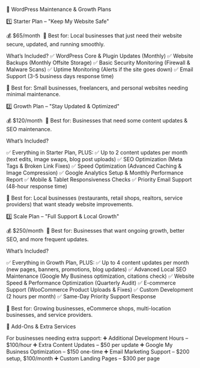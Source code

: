 🌟 WordPress Maintenance & Growth Plans


1️⃣ Starter Plan – "Keep My Website Safe"

💰 $65/month 
📅 Best for: Local businesses that just need their website secure, updated, and running smoothly.

What’s Included?
✅ WordPress Core & Plugin Updates (Monthly) ✅ Website Backups (Monthly Offsite Storage) ✅ Basic Security Monitoring (Firewall & Malware Scans) ✅ Uptime Monitoring (Alerts if the site goes down) ✅ Email Support (3-5 business days response time)

🚀 Best for: Small businesses, freelancers, and personal websites needing minimal maintenance.



2️⃣ Growth Plan – "Stay Updated & Optimized"

💰 $120/month
 📅 Best for: Businesses that need some content updates & SEO maintenance.

What’s Included?

✅ Everything in Starter Plan, PLUS: ✅ Up to 2 content updates per month (text edits, image swaps, blog post uploads) ✅ SEO Optimization (Meta Tags & Broken Link Fixes) ✅ Speed Optimization (Advanced Caching & Image Compression) ✅ Google Analytics Setup & Monthly Performance Report ✅ Mobile & Tablet Responsiveness Checks ✅ Priority Email Support (48-hour response time)

🚀 Best for: Local businesses (restaurants, retail shops, realtors, service providers) that want steady website improvements.



3️⃣ Scale Plan – "Full Support & Local Growth"

💰 $250/month 
📅 Best for: Businesses that want ongoing growth, better SEO, and more frequent updates.

What’s Included?

✅ Everything in Growth Plan, PLUS: ✅ Up to 4 content updates per month (new pages, banners, promotions, blog updates) ✅ Advanced Local SEO Maintenance (Google My Business optimization, citations check) ✅ Website Speed & Performance Optimization (Quarterly Audit) ✅ E-commerce Support (WooCommerce Product Uploads & Fixes) ✅ Custom Development (2 hours per month) ✅ Same-Day Priority Support Response

🚀 Best for: Growing businesses, eCommerce shops, multi-location businesses, and service providers.



🌟 Add-Ons & Extra Services

For businesses needing extra support: ➕ Additional Development Hours – $100/hour ➕ Extra Content Updates – $50 per update ➕ Google My Business Optimization – $150 one-time ➕ Email Marketing Support – $200 setup, $100/month ➕ Custom Landing Pages – $300 per page
